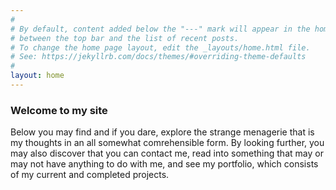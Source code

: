 ```yaml
---
#
# By default, content added below the "---" mark will appear in the home page
# between the top bar and the list of recent posts.
# To change the home page layout, edit the _layouts/home.html file.
# See: https://jekyllrb.com/docs/themes/#overriding-theme-defaults
#
layout: home
---
```


### **Welcome to my site**

Below you may find and if you dare, explore the strange menagerie that is my thoughts in an all somewhat comrehensible form. By looking further, you may also discover that you can contact me, read into something that may or may not have anything to do with me, and see my portfolio, which consists of my current and completed projects.